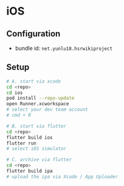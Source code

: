 # iOS 

## Configuration
- bundle id: `net.yunlu18.hsrwikiproject`

## Setup

```zsh
# A. start via xcode
cd <repo>
cd ios
pod install --repo-update
open Runner.xcworkspace
# select your dev team account 
# cmd + R

# B. start via flutter
cd <repo>
flutter build ios
flutter run 
# select iOS simulator

# C. archive via flutter
cd <repo>
flutter build ipa
# upload the ipa via Xcode / App Uploader
```